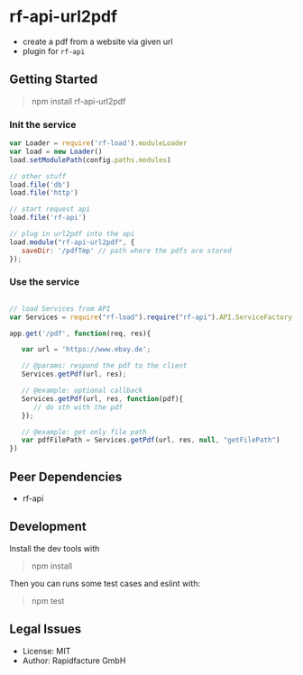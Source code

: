 # rf-api-url2pdf

* create a pdf from a website via given url
* plugin for `rf-api`


## Getting Started

> npm install rf-api-url2pdf

### Init the service


```js
var Loader = require('rf-load').moduleLoader
var load = new Loader()
load.setModulePath(config.paths.modules)

// other stuff
load.file('db')
load.file('http')

// start request api
load.file('rf-api')

// plug in url2pdf into the api
load.module("rf-api-url2pdf", {
   saveDir: '/pdfTmp' // path where the pdfs are stored
});

```


### Use the service
```js

// load Services from API
var Services = require("rf-load").require("rf-api").API.ServiceFactory;

app.get('/pdf', function(req, res){

   var url = 'https://www.ebay.de';

   // @params: respond the pdf to the client
   Services.getPdf(url, res);

   // @example: optional callback
   Services.getPdf(url, res, function(pdf){
      // do sth with the pdf
   });

   // @example: get only file path
   var pdfFilePath = Services.getPdf(url, res, null, "getFilePath")
})


```

## Peer Dependencies
* rf-api


## Development

Install the dev tools with

> npm install

Then you can runs some test cases and eslint with:

> npm test


## Legal Issues
* License: MIT
* Author: Rapidfacture GmbH
